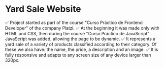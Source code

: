 # Yard Sale Website
✅ Project started as part of the course "Curso Práctico de Frontend Developer" of the company Platzi.
✅ At the beginning it was made only with HTML and CSS, then during the course "Curso Práctico de JavaScript" JavaScript was added, allowing the page to be dynamic.
✅ It represents a yard sale of a variety of products classified according to their category. Of these we also have: the name, the price, a description and an image.
✅ It is fully responsive and adapts to any screen size of any device larger than 320px.
